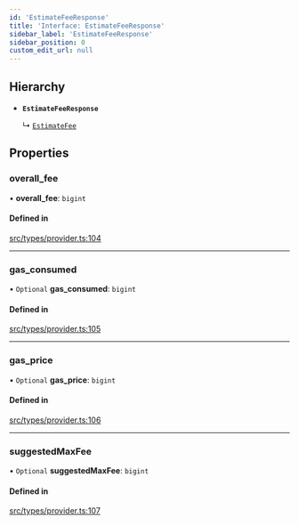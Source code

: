 ```yaml
---
id: 'EstimateFeeResponse'
title: 'Interface: EstimateFeeResponse'
sidebar_label: 'EstimateFeeResponse'
sidebar_position: 0
custom_edit_url: null
---
```


## Hierarchy

- **`EstimateFeeResponse`**

  ↳ [`EstimateFee`](EstimateFee.md)

## Properties

### overall_fee

• **overall_fee**: `bigint`

#### Defined in

[src/types/provider.ts:104](https://github.com/notV4l/starknet.js/blob/c20c3bd/src/types/provider.ts#L104)

---

### gas_consumed

• `Optional` **gas_consumed**: `bigint`

#### Defined in

[src/types/provider.ts:105](https://github.com/notV4l/starknet.js/blob/c20c3bd/src/types/provider.ts#L105)

---

### gas_price

• `Optional` **gas_price**: `bigint`

#### Defined in

[src/types/provider.ts:106](https://github.com/notV4l/starknet.js/blob/c20c3bd/src/types/provider.ts#L106)

---

### suggestedMaxFee

• `Optional` **suggestedMaxFee**: `bigint`

#### Defined in

[src/types/provider.ts:107](https://github.com/notV4l/starknet.js/blob/c20c3bd/src/types/provider.ts#L107)

